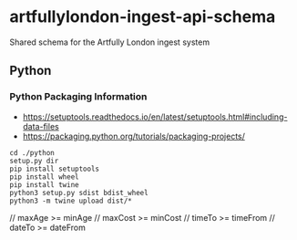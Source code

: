 # artfullylondon-ingest-api-schema

Shared schema for the Artfully London ingest system

## Python

### Python Packaging Information

- https://setuptools.readthedocs.io/en/latest/setuptools.html#including-data-files
- https://packaging.python.org/tutorials/packaging-projects/

```
cd ./python
setup.py dir
pip install setuptools
pip install wheel
pip install twine
python3 setup.py sdist bdist_wheel
python3 -m twine upload dist/*
```

// maxAge >= minAge
// maxCost >= minCost
// timeTo >= timeFrom
// dateTo >= dateFrom
